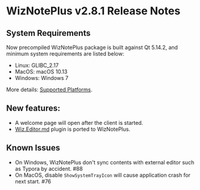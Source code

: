 # WizNotePlus v2.8.1 Release Notes

## System Requirements

Now precompiled WizNotePlus package is built against Qt 5.14.2, and minimum system requirements are listed below:

* Linux: GLIBC_2.17
* MacOS: macOS 10.13
* Windows: Windows 7

More details: [Supported Platforms](https://doc-snapshots.qt.io/qt5-5.14/supported-platforms.html).

## New features:

* A welcome page will open after the client is started.
* [Wiz.Editor.md](https://github.com/altairwei/Wiz.Editor.md/releases) plugin is ported to WizNotePlus.

## Known Issues

- On Windows, WizNotePlus don't sync contents with external editor such as Typora by accident. #88
- On MacOS, disable `ShowSystemTrayIcon` will cause application crash for next start. #76